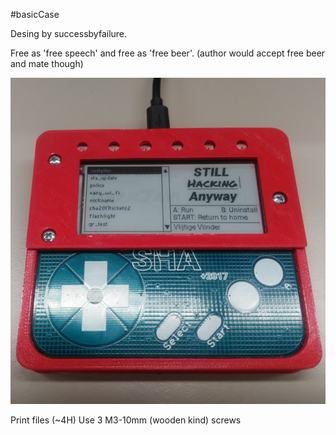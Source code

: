 #basicCase

Desing by successbyfailure. 

Free as 'free speech' and free as 'free beer'. (author would accept free beer and mate though)

![Alt text](basicCase.jpg?raw=true "gbishCase")

Print files (~4H)
Use 3 M3-10mm (wooden kind) screws
